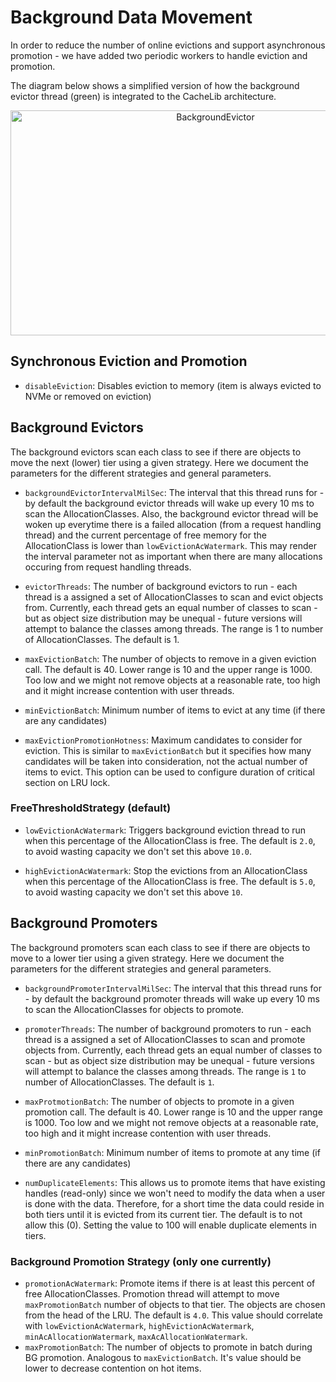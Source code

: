 # Background Data Movement

In order to reduce the number of online evictions and support asynchronous
promotion - we have added two periodic workers to handle eviction and promotion.

The diagram below shows a simplified version of how the background evictor
thread (green) is integrated to the CacheLib architecture. 

<p align="center">
  <img width="640" height="360" alt="BackgroundEvictor" src="cachelib-background-evictor.png">
</p>

## Synchronous Eviction and Promotion

- `disableEviction`: Disables eviction to memory (item is always evicted to NVMe or removed
on eviction)

## Background Evictors

The background evictors scan each class to see if there are objects to move the next (lower)
tier using a given strategy. Here we document the parameters for the different
strategies and general parameters. 

- `backgroundEvictorIntervalMilSec`: The interval that this thread runs for - by default
the background evictor threads will wake up every 10 ms to scan the AllocationClasses. Also,
the background evictor thread will be woken up everytime there is a failed allocation (from
a request handling thread) and the current percentage of free memory for the 
AllocationClass is lower than `lowEvictionAcWatermark`. This may render the interval parameter
not as important when there are many allocations occuring from request handling threads. 

- `evictorThreads`: The number of background evictors to run - each thread is a assigned
a set of AllocationClasses to scan and evict objects from. Currently, each thread gets
an equal number of classes to scan - but as object size distribution may be unequal - future
versions will attempt to balance the classes among threads. The range is 1 to number of AllocationClasses.
The default is 1. 

- `maxEvictionBatch`: The number of objects to remove in a given eviction call. The
default is 40. Lower range is 10 and the upper range is 1000. Too low and we might not
remove objects at a reasonable rate, too high and it might increase contention with user threads.

- `minEvictionBatch`: Minimum number of items to evict at any time (if there are any
candidates)

- `maxEvictionPromotionHotness`: Maximum candidates to consider for eviction. This is similar to `maxEvictionBatch`
but it specifies how many candidates will be taken into consideration, not the actual number of items to evict.
This option can be used to configure duration of critical section on LRU lock.


### FreeThresholdStrategy (default)

- `lowEvictionAcWatermark`: Triggers background eviction thread to run
when this percentage of the AllocationClass is free. 
The default is `2.0`, to avoid wasting capacity we don't set this above `10.0`.

- `highEvictionAcWatermark`: Stop the evictions from an AllocationClass when this 
percentage of the AllocationClass is free. The default is `5.0`, to avoid wasting capacity we
don't set this above `10`.


## Background Promoters

The background promoters scan each class to see if there are objects to move to a lower
tier using a given strategy. Here we document the parameters for the different
strategies and general parameters.

- `backgroundPromoterIntervalMilSec`: The interval that this thread runs for - by default
the background promoter threads will wake up every 10 ms to scan the AllocationClasses for
objects to promote.

- `promoterThreads`: The number of background promoters to run - each thread is a assigned
a set of AllocationClasses to scan and promote objects from. Currently, each thread gets
an equal number of classes to scan - but as object size distribution may be unequal - future
versions will attempt to balance the classes among threads. The range is `1` to number of AllocationClasses. The default is `1`.

- `maxProtmotionBatch`: The number of objects to promote in a given promotion call. The
default is 40. Lower range is 10 and the upper range is 1000. Too low and we might not
remove objects at a reasonable rate, too high and it might increase contention with user threads. 

- `minPromotionBatch`: Minimum number of items to promote at any time (if there are any
candidates)

- `numDuplicateElements`: This allows us to promote items that have existing handles (read-only) since
we won't need to modify the data when a user is done with the data. Therefore, for a short time
the data could reside in both tiers until it is evicted from its current tier. The default is to
not allow this (0). Setting the value to 100 will enable duplicate elements in tiers.

### Background Promotion Strategy (only one currently)

- `promotionAcWatermark`: Promote items if there is at least this
percent of free AllocationClasses. Promotion thread will attempt to move `maxPromotionBatch` number of objects
to that tier. The objects are chosen from the head of the LRU. The default is `4.0`.
This value should correlate with `lowEvictionAcWatermark`, `highEvictionAcWatermark`, `minAcAllocationWatermark`, `maxAcAllocationWatermark`.
- `maxPromotionBatch`: The number of objects to promote in batch during BG promotion. Analogous to
`maxEvictionBatch`. It's value should be lower to decrease contention on hot items.

